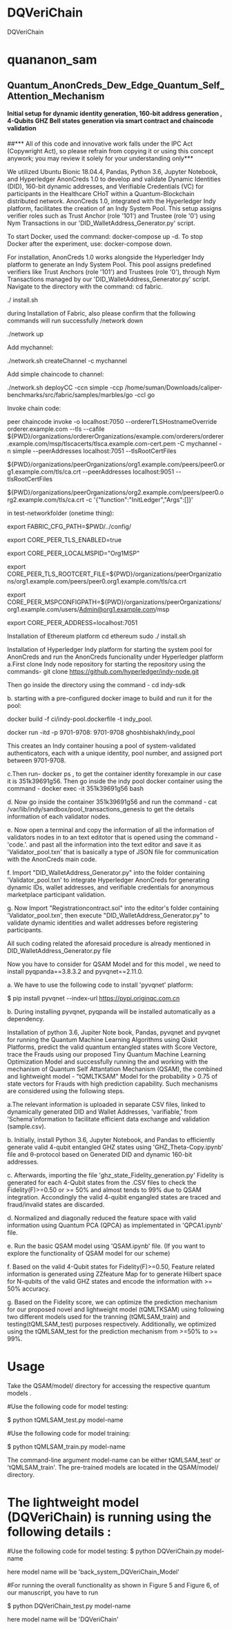 # DQVeriChain
DQVeriChain
# quananon_sam

## Quantum_AnonCreds_Dew_Edge_Quantum_Self_Attention_Mechanism
#### Initial setup for dynamic identity generation, 160-bit address generation , 4-Qubits GHZ Bell states generation via smart contract and chaincode validation 
##*** All of this code and innovative work falls under the IPC Act (Copywright Act), so please refrain from copying it or using this concept anywork; you may review it solely for your understanding only***

We utilized Ubuntu Bionic 18.04.4, Pandas, Python 3.6, Jupyter Notebook, and Hyperledger AnonCreds 1.0 to develop and validate Dynamic Identities (DID), 160-bit dynamic addresses, and Verifiable Credentials (VC) for participants in the Healthcare CHoT within a Quantum-Blockchain distributed network. AnonCreds 1.0, integrated with the Hyperledger Indy platform, facilitates the creation of an Indy System Pool. This setup assigns verifier roles such as Trust Anchor (role '101') and Trustee (role '0') using Nym Transactions in our 'DID_WalletAddress_Generator.py' script.

To start Docker, used the command: docker-compose up -d. To stop Docker after the experiment, use: docker-compose down.

For installation, AnonCreds 1.0 works alongside the Hyperledger Indy platform to generate an Indy System Pool. This pool assigns predefined verifiers like Trust Anchors (role '101') and Trustees (role '0'), through Nym Transactions managed by our 'DID_WalletAddress_Generator.py' script. Navigate to the directory with the command: cd fabric.

./ install.sh

during Installation of Fabric, also please confirm that the following commands will run successfully /network down

./network up

Add mychannel:

./network.sh createChannel -c mychannel

Add simple chaincode to channel:

./network.sh deployCC -ccn simple -ccp /home/suman/Downloads/caliper-benchmarks/src/fabric/samples/marbles/go -ccl go

Invoke chain code:

peer chaincode invoke -o localhost:7050 --ordererTLSHostnameOverride orderer.example.com --tls --cafile ${PWD}/organizations/ordererOrganizations/example.com/orderers/orderer.example.com/msp/tlscacerts/tlsca.example.com-cert.pem -C mychannel -n simple --peerAddresses localhost:7051 --tlsRootCertFiles

${PWD}/organizations/peerOrganizations/org1.example.com/peers/peer0.org1.example.com/tls/ca.crt --peerAddresses localhost:9051 --tlsRootCertFiles

${PWD}/organizations/peerOrganizations/org2.example.com/peers/peer0.org2.example.com/tls/ca.crt -c '{"function":"InitLedger","Args":[]}'

in test-networkfolder (onetime thing):

export FABRIC_CFG_PATH=$PWD/../config/

export CORE_PEER_TLS_ENABLED=true

export CORE_PEER_LOCALMSPID="Org1MSP"

export CORE_PEER_TLS_ROOTCERT_FILE=${PWD}/organizations/peerOrganizations/org1.example.com/peers/peer0.org1.example.com/tls/ca.crt

export CORE_PEER_MSPCONFIGPATH=${PWD}/organizations/peerOrganizations/org1.example.com/users/Admin@org1.example.com/msp

export CORE_PEER_ADDRESS=localhost:7051

Installation of Ethereum platform cd ethereum
sudo ./ install.sh

Installation of Hyperledger Indy platform for starting the system pool for AnonCreds and run the AnonCreds funcionality under Hyperledger platform 
a.First clone Indy node repository for starting the repository using the commands-
git clone https://github.com/hyperledger/indy-node.git

Then go inside the directory using the command - cd indy-sdk

b. starting with a pre-configured docker image to build and run it for the pool:

docker build -f ci/indy-pool.dockerfile -t indy_pool.

docker run -itd -p 9701-9708: 9701-9708 ghoshbishakh/indy_pool

This creates an Indy container housing a pool of system-validated authenticators, each with a unique identity, pool number, and assigned port between 9701-9708.

c.Then run- docker ps , to get the container identity forexample in our case it is 351k39691g56. Then go inside the indy pool docker container using the command - docker exec -it 351k39691g56 bash

d. Now go inside the container 351k39691g56 and run the command - cat /var/lib/indy/sandbox/pool_transactions_genesis to get the details information of each validator nodes.

e. Now open a terminal and copy the information of all the information of validators nodes in to an text editotor that is opened using the command -'code.'. and past all the information into the text editor and save it as 'Validator_pool.txn' that is basically a type of JSON file for communication with the AnonCreds main code.

f. Import "DID_WalletAddress_Generator.py" into the folder containing 'Validator_pool.txn' to integrate Hyperledger AnonCreds for generating dynamic IDs, wallet addresses, and verifiable credentials for anonymous marketplace participant validation.

g. Now Import "Registrationcontract.sol" into the editor's folder containing 'Validator_pool.txn', then execute "DID_WalletAddress_Generator.py" to validate dynamic identities and wallet addresses before registering participants.

All such coding related the aforesaid procedure is already mentioned in DID_WalletAddress_Generator.py file

Now you have to consider for QSAM Model and for this model , we need to install pyqpanda==3.8.3.2 and pyvqnet==2.11.0. 

a. We have to use the following code to install 'pyvqnet' platform:

$ pip install pyvqnet --index-url https://pypi.originqc.com.cn

b. During installing pyvqnet, pyqpanda will be installed automatically as a dependency.

Installation of python 3.6, Jupiter Note book, Pandas, pyvqnet and pyvqnet for running the Quantum Machine Learning Algorithms using Qiskit Platforms, predict the valid quantum entangled states with Score Vectore, trace the Frauds using our proposed Tiny Quantum Machine Learning Optimization Model and successfully running the and working with the mechanism of Quantum Self Attantation Mechanism (QSAM), the combined and lightweight model - "tQMLTKSAM"  Model for the probability > 0.75 of state vectors for Frauds with high prediction capability. Such mechanisms are considered using the following steps.

a.The relevant information is uploaded in separate CSV files, linked to dynamically generated DID and Wallet Addresses, 'varifiable,' from 'Schema'information to facilitate efficient data exchange and validation (sample.csv).

b. Initially, install Python 3.6, Jupyter Notebook, and Pandas to efficiently generate valid 4-qubit entangled GHZ states using 'GHZ_Theta-Copy.ipynb' file and θ-protocol based on Generated DID and dynamic 160-bit addresses.

c. Afterwards, importing the file 'ghz_state_Fidelity_generation.py' Fidelity is generated for each 4-Qubit states from the .CSV files to check the Fidelity(F)>=0.50 or >= 50% and almost tends to 99% due to QSAM integration. Accondingly the valid 4-quibit engangled states are traced and fraud/invalid states are discarded.

d. Normalized and diagonally reduced the feature space with valid information using Quantum PCA (QPCA) as implementated in 'QPCA1.ipynb' file.

e. Run the basic QSAM model using 'QSAM.ipynb' file. (If you want to explore the functionality of QSAM model for our scheme)

f. Based on the valid 4-Qubit states for Fidelity(F)>=0.50, Feature related information is generated using ZZfeature Map for to generate Hilbert space for N-qubits of the valid GHZ states and encode the information with >= 50% accuracy.

g. Based on the Fidelity score, we can optimize the prediction mechanism for our proposed novel and lightweight model (tQMLTKSAM) using following two different models used for the tranning (tQMLSAM_train) and testing(tQMLSAM_test) purposes respectively. Additionally, we optimized using the tQMLSAM_test for the prediction mechanism from >=50% to >= 99%.


# Usage 
Take the QSAM/model/ directory for accessing the respective quantum models .

#Use the following code for model testing:

$ python tQMLSAM_test.py model-name

#Use the following code for model training:

$ python tQMLSAM_train.py model-name

The command-line argument model-name can be either tQMLSAM_test' or 'tQMLSAM_train'. The pre-trained models are located in the QSAM/model/ directory. 

# The lightweight model (DQVeriChain) is running using the following details :
#Use the following code for model testing:
$ python DQVeriChain.py model-name

here model name will be 'back_system_DQVeriChain_Model'

#For running the overall functionality as shown in Figure 5 and Figure 6, of our manuscript, you have to run 

$ python DQVeriChain_test.py model-name

here model name will be 'DQVeriChain'
